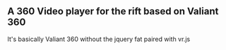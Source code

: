 ## A 360 Video player for the rift based on Valiant 360

It's basically Valiant 360 without the jquery fat paired with vr.js

